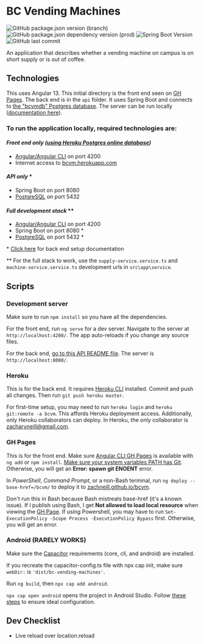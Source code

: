 # BC Vending Machines

![GitHub package.json version (branch)](https://img.shields.io/github/package-json/v/zachneill/bc-vending-machines/master?label=version&style=for-the-badge)
![GitHub package.json dependency version (prod)](https://img.shields.io/github/package-json/dependency-version/zachneill/bc-vending-machines/@angular/core?label=angular&style=for-the-badge)
![Spring Boot Version](https://img.shields.io/badge/spring%20boot-2.6.4-green?style=for-the-badge)
![GitHub last commit](https://img.shields.io/github/last-commit/zachneill/bc-vending-machines?color=purple&style=for-the-badge) 

An application that describes whether a vending machine on campus is on short supply or is out of coffee. 

## Technologies

This uses Angular 13. This initial directory is the front end seen on [GH Pages](https://zachneill.github.io/bcvm). The back end is in the `api` folder. It uses Spring Boot and connects to [the "bcvmdb" Postgres database](https://bcvm.herokuapp.com). The server can be run locally ([documentation here](https://github.com/zachneill/bcvm/tree/master/api#bcvm-back-end-api)).

### To run the application locally, required technologies are:

#### _Front end only ([using Heroku Postgres online database](https://bcvm.herokuapp.com/test))_

- [Angular/Angular CLI](https://angular.io/guide/setup-local#install-the-angular-cli) on port 4200
- Internet access to [bcvm.herokuapp.com](https://bcvm.herokuapp.com/)

#### _API only_ *

- Spring Boot on port 8080
- [PostgreSQL](https://www.postgresql.org/download/) on port 5432

#### _Full development stack_ **

- [Angular/Angular CLI](https://angular.io/guide/setup-local#install-the-angular-cli) on port 4200
- Spring Boot on port 8080 *
- [PostgreSQL](https://www.postgresql.org/download/) on port 5432 *

\* [Click here](https://github.com/zachneill/bcvm/tree/master/api#bcvm-back-end-api) for back end setup documentation

** For the full stack to work, use the `supply-service.service.ts` and `machine-service.service.ts` development urls in `src\app\service`. 

## Scripts

### Development server

Make sure to run `npm install` so you have all the dependencies. 

For the front end, run `ng serve` for a dev server. Navigate to the server at `http://localhost:4200/`. The app auto-reloads if you change any source files. 

For the back end, [go to this API README file](https://github.com/zachneill/bcvm/tree/master/api#bcvm-back-end-api). The server is `http://localhost:8080/`.

### Heroku

This is for the back end. It requires [Heroku CLI](https://devcenter.heroku.com/articles/heroku-cli#install-the-heroku-cli) installed. Commit and push all changes. Then run `git push heroku master`.

For first-time setup, you may need to run `heroku login` and `heroku git:remote -a bcvm`. This affords Heroku deployment access. Additionally, only Heroku collaborators can deploy. In Heroku, the only collaborator is zacharyneill@gmail.com.

### GH Pages

This is for the front end. Make sure [Angular CLI GH Pages](https://www.npmjs.com/package/angular-cli-ghpages) is available with `ng add` or `npm install`. [Make sure your system variables PATH has Git](https://stackoverflow.com/a/4493004/18721369). Otherwise, you will get an __Error: spawn git ENOENT__ error.

In _PowerShell_, _Command Prompt_, or a non-Bash terminal, run `ng deploy --base-href=/bcvm/` to deploy it to [zachneill.github.io/bcvm](https://zachneill.github.io/bcvm). 

Don't run this in Bash because Bash mistreats base-href (it's a known issue). If I publish using Bash, I get __Not allowed to load local resource__ when viewing the [GH Page](https://zachneill.github.io/bcvm). If using Powershell, you may have to run `Set-ExecutionPolicy -Scope Process -ExecutionPolicy Bypass` first. Otherwise, you will get an error. 

### Android (RARELY WORKS)

Make sure the [Capacitor](https://capacitorjs.com/docs/getting-started) requirements (core, cli, and android) are installed.

If you recreate the capacitor-config.ts file with npx cap init, make sure `webDir:` is `'dist/bc-vending-machines'`.

Run `ng build`, then `npx cap add android`.

`npx cap open android` opens the project in Android Studio. Follow [these steps](https://capacitorjs.com/docs/getting-started/environment-setup#android-development) to ensure ideal configuration.

## Dev Checklist 

- Live reload over location.reload
